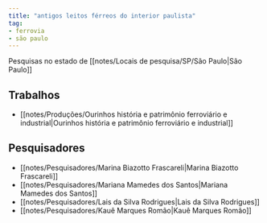 ```yaml
---
title: "antigos leitos férreos do interior paulista"
tag:
- ferrovia
- são paulo
---
```


Pesquisas no estado de [[notes/Locais de pesquisa/SP/São Paulo|São Paulo]]

## Trabalhos
- [[notes/Produções/Ourinhos história e patrimônio ferroviário e industrial|Ourinhos história e patrimônio ferroviário e industrial]]

## Pesquisadores
- [[notes/Pesquisadores/Marina Biazotto Frascareli|Marina Biazotto Frascareli]]
- [[notes/Pesquisadores/Mariana Mamedes dos Santos|Mariana Mamedes dos Santos]]
- [[notes/Pesquisadores/Lais da Silva Rodrigues|Lais da Silva Rodrigues]]
- [[notes/Pesquisadores/Kauê Marques Romão|Kauê Marques Romão]]